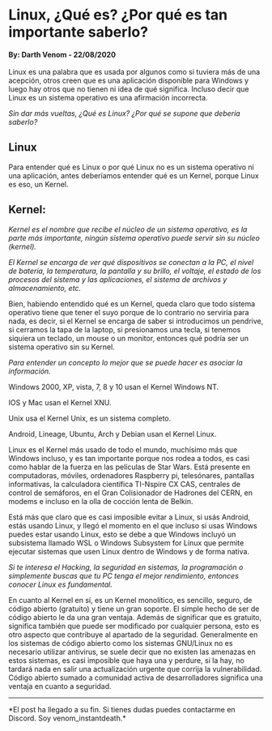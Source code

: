 # Linux, ¿Qué es? ¿Por qué es tan importante saberlo?
<b>By: Darth Venom - 22/08/2020</b>
<br>
<br>
Linux es una palabra que es usada por algunos como si tuviera más de una acepción, otros creen que es una aplicación disponible para Windows y luego hay otros que no tienen ni idea de qué significa. Incluso decir que Linux es un sistema operativo es una afirmación incorrecta.

*Sin dar más vueltas, ¿Qué es Linux? ¿Por qué se supone que debería saberlo?*<br>

## Linux

Para entender qué es Linux o por qué Linux no es un sistema operativo ni una aplicación, antes deberíamos entender qué es un Kernel, porque Linux es eso, un Kernel.

## Kernel:

*Kernel es el nombre que recibe el núcleo de un sistema operativo, es la parte más importante, ningún sistema operativo puede servir sin su núcleo (kernel).*

*El Kernel se encarga de ver qué dispositivos se conectan a la PC, el nivel de batería, la temperatura, la pantalla y su brillo, el voltaje, el estado de los procesos del sistema y las aplicaciones, el sistema de archivos y almacenamiento, etc.*

Bien, habiendo entendido qué es un Kernel, queda claro que todo sistema operativo tiene que tener el suyo porque de lo contrario no serviría para nada, es decir, si el Kernel se encarga de saber si introducimos un pendrive, si cerramos la tapa de la laptop, si presionamos una tecla, si tenemos siquiera un teclado, un mouse o un monitor, entonces qué podría ser un sistema operativo sin su Kernel.

*Para entender un concepto lo mejor que se puede hacer es asociar la información.*<br>

Windows 2000, XP, vista, 7, 8 y 10 usan el Kernel Windows NT.<br>

IOS y Mac usan el Kernel XNU.<br>

Unix usa el Kernel Unix, es un sistema completo.<br>

Android, Lineage, Ubuntu, Arch y Debian usan el Kernel Linux.<br>

Linux es el Kernel más usado de todo el mundo, muchísimo más que Windows incluso, y es tan importante porque nos rodea a todos, es casi como hablar de la fuerza en las películas de Star Wars. Está presente en computadoras, móviles, ordenadores Raspberry pi, telesónares, pantallas informativas, la calculadora científica TI-Nspire CX CAS, centrales de control de semáforos, en el Gran Colisionador de Hadrones del CERN, en modems e incluso en la olla de cocción lenta de Belkin.

Está más que claro que es casi imposible evitar a Linux, si usás Android, estás usando Linux, y llegó el momento en el que incluso si usas Windows puedes estar usando Linux, esto se debe a que Windows incluyó un subsistema llamado WSL o Windows Subsystem for Linux que permite ejecutar sistemas que usen Linux dentro de Windows y de forma nativa.

*Si te interesa el Hacking, la seguridad en sistemas, la programación o simplemente buscas que tu PC tenga el mejor rendimiento, entonces conocer Linux es fundamental.*

En cuanto al Kernel en sí, es un Kernel monolítico, es sencillo, seguro, de código abierto (gratuito) y tiene un gran soporte. El simple hecho de ser de código abierto le da una gran ventaja. Además de significar que es gratuito, significa también que puede ser modificado por cualquier persona, esto es otro aspecto que contribuye al apartado de la seguridad. Generalmente en los sistemas de código abierto como los sistemas GNU/Linux no es necesario utilizar antivirus, se suele decir que no existen las amenazas en estos sistemas, es casi imposible que haya una y perdure, si la hay, no tardará nada en salir una actualización urgente que corrija la vulnerabilidad. Código abierto sumado a comunidad activa de desarrolladores significa una ventaja en cuanto a seguridad.
<br>
<hr>
*El post ha llegado a su fin. Si tienes dudas puedes contactarme en Discord. Soy venom_instantdeath.*
